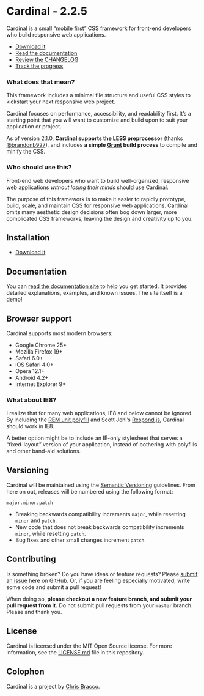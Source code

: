# Cardinal - 2.2.5

Cardinal is a small “[mobile first](http://cbrac.co/116bQqk)” CSS framework for front-end developers who build responsive web applications.

* [Download it](https://github.com/cbracco/cardinal/archive/master.zip)
* [Read the documentation](http://cardinalcss.com)
* [Review the CHANGELOG](https://github.com/cbracco/cardinal/blob/master/CHANGELOG.md)
* [Track the progress](https://www.pivotaltracker.com/s/projects/803361)

### What does that mean?

This framework includes a minimal file structure and useful CSS styles to kickstart your next responsive web project.

Cardinal focuses on performance, accessibility, and readability first. It’s a starting point that you will want to customize and build upon to suit your application or project.

As of version 2.1.0, **Cardinal supports the LESS preprocessor** (thanks [@brandonb927](https://github.com/brandonb927)), and includes **a simple [Grunt](http://gruntjs.com/) build process** to compile and minify the CSS.

### Who should use this?

Front-end web developers who want to build well-organized, responsive web applications *without losing their minds* should use Cardinal.

The purpose of this framework is to make it easier to rapidly prototype, build, scale, and maintain CSS for responsive web applications. Cardinal omits many aesthetic design decisions often bog down larger, more complicated CSS frameworks, leaving the design and creativity up to you.

## Installation

* [Download it](https://github.com/cbracco/cardinal/archive/master.zip)

## Documentation

You can [read the documentation site](http://cardinalcss.com) to help you get started. It provides detailed explanations, examples, and known issues. The site itself is a demo!

## Browser support

Cardinal supports most modern browsers:

* Google Chrome 25+
* Mozilla Firefox 19+
* Safari 6.0+
* iOS Safari 4.0+
* Opera 12.1+
* Android 4.2+
* Internet Explorer 9+

### What about IE8?

I realize that for many web applications, IE8 and below cannot be ignored. By including the [REM unit polyfill](https://github.com/chuckcarpenter/REM-unit-polyfill) and Scott Jehl’s [Respond.js](https://github.com/scottjehl/Respond), Cardinal should work in IE8.

A better option might be to include an IE-only stylesheet that serves a “fixed-layout” version of your application, instead of bothering with polyfills and other band-aid solutions.

## Versioning

Cardinal will be maintained using the [Semantic Versioning](http://semver.org/) guidelines. From here on out, releases will be numbered using the following format:

`major.minor.patch`

* Breaking backwards compatibility increments `major`, while resetting `minor` and `patch`.
* New code that does not break backwards compatibility increments `minor`, while resetting `patch`.
* Bug fixes and other small changes increment `patch`.

## Contributing

Is something broken? Do you have ideas or feature requests? Please [submit an issue](https://github.com/cbracco/Cardinal/issues/new) here on GitHub. Or, if you are feeling especially motivated, write some code and submit a pull request!

When doing so, **please checkout a new feature branch, and submit your pull request from it.** Do not submit pull requests from your `master` branch. Please and thank you.

## License

Cardinal is licensed under the MIT Open Source license. For more information, see the [LICENSE.md](https://github.com/cbracco/cardinal/blob/master/LICENSE.md) file in this repository.

## Colophon

Cardinal is a project by [Chris Bracco](http://cbracco.me).
